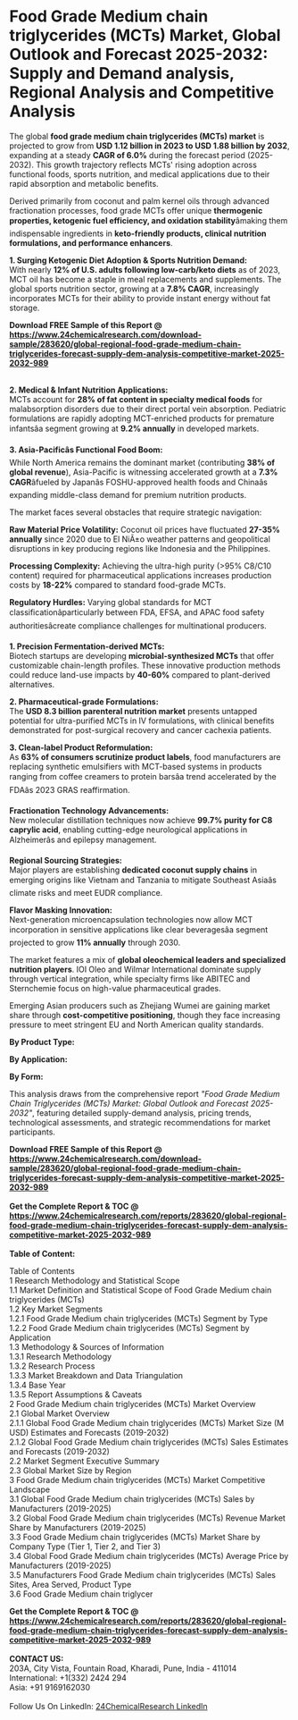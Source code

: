 <h1>Food Grade Medium chain triglycerides (MCTs) Market, Global Outlook and Forecast 2025-2032: Supply and Demand analysis, Regional Analysis and Competitive Analysis</h1><p>The global <strong>food grade medium chain triglycerides (MCTs) market</strong> is projected to grow from <strong>USD 1.12 billion in 2023 to USD 1.88 billion by 2032</strong>, expanding at a steady <strong>CAGR of 6.0%</strong> during the forecast period (2025-2032). This growth trajectory reflects MCTs' rising adoption across functional foods, sports nutrition, and medical applications due to their rapid absorption and metabolic benefits.</p><p>Derived primarily from coconut and palm kernel oils through advanced fractionation processes, food grade MCTs offer unique <strong>thermogenic properties, ketogenic fuel efficiency, and oxidation stability</strong>âmaking them indispensable ingredients in <strong>keto-friendly products, clinical nutrition formulations, and performance enhancers</strong>.</p><p><strong>1. Surging Ketogenic Diet Adoption &amp; Sports Nutrition Demand:</strong><br>
With nearly <strong>12% of U.S. adults following low-carb/keto diets</strong> as of 2023, MCT oil has become a staple in meal replacements and supplements. The global sports nutrition sector, growing at a <strong>7.8% CAGR</strong>, increasingly incorporates MCTs for their ability to provide instant energy without fat storage.</p><div><b>Download FREE Sample of this Report @ 
            <a href="https://www.24chemicalresearch.com/download-sample/283620/global-regional-food-grade-medium-chain-triglycerides-forecast-supply-dem-analysis-competitive-market-2025-2032-989">
            https://www.24chemicalresearch.com/download-sample/283620/global-regional-food-grade-medium-chain-triglycerides-forecast-supply-dem-analysis-competitive-market-2025-2032-989</a></b></div><br><p><strong>2. Medical &amp; Infant Nutrition Applications:</strong><br>
MCTs account for <strong>28% of fat content in specialty medical foods</strong> for malabsorption disorders due to their direct portal vein absorption. Pediatric formulations are rapidly adopting MCT-enriched products for premature infantsâa segment growing at <strong>9.2% annually</strong> in developed markets.</p><p><strong>3. Asia-Pacificâs Functional Food Boom:</strong><br>
While North America remains the dominant market (contributing <strong>38% of global revenue</strong>), Asia-Pacific is witnessing accelerated growth at a <strong>7.3% CAGR</strong>âfueled by Japanâs FOSHU-approved health foods and Chinaâs expanding middle-class demand for premium nutrition products.</p><p>The market faces several obstacles that require strategic navigation:</p><p><strong>Raw Material Price Volatility:</strong> Coconut oil prices have fluctuated <strong>27-35% annually</strong> since 2020 due to El NiÃ±o weather patterns and geopolitical disruptions in key producing regions like Indonesia and the Philippines.</p><p><strong>Processing Complexity:</strong> Achieving the ultra-high purity (&gt;95% C8/C10 content) required for pharmaceutical applications increases production costs by <strong>18-22%</strong> compared to standard food-grade MCTs.</p><p><strong>Regulatory Hurdles:</strong> Varying global standards for MCT classificationâparticularly between FDA, EFSA, and APAC food safety authoritiesâcreate compliance challenges for multinational producers.</p><p><strong>1. Precision Fermentation-derived MCTs:</strong><br>
Biotech startups are developing <strong>microbial-synthesized MCTs</strong> that offer customizable chain-length profiles. These innovative production methods could reduce land-use impacts by <strong>40-60%</strong> compared to plant-derived alternatives.</p><p><strong>2. Pharmaceutical-grade Formulations:</strong><br>
The <strong>USD 8.3 billion parenteral nutrition market</strong> presents untapped potential for ultra-purified MCTs in IV formulations, with clinical benefits demonstrated for post-surgical recovery and cancer cachexia patients.</p><p><strong>3. Clean-label Product Reformulation:</strong><br>
As <strong>63% of consumers scrutinize product labels</strong>, food manufacturers are replacing synthetic emulsifiers with MCT-based systems in products ranging from coffee creamers to protein barsâa trend accelerated by the FDAâs 2023 GRAS reaffirmation.</p><p><strong>Fractionation Technology Advancements:</strong><br>
    New molecular distillation techniques now achieve <strong>99.7% purity for C8 caprylic acid</strong>, enabling cutting-edge neurological applications in Alzheimerâs and epilepsy management.</p><p><strong>Regional Sourcing Strategies:</strong><br>
    Major players are establishing <strong>dedicated coconut supply chains</strong> in emerging origins like Vietnam and Tanzania to mitigate Southeast Asiaâs climate risks and meet EUDR compliance.</p><p><strong>Flavor Masking Innovation:</strong><br>
    Next-generation microencapsulation technologies now allow MCT incorporation in sensitive applications like clear beveragesâa segment projected to grow <strong>11% annually</strong> through 2030.</p><p>The market features a mix of <strong>global oleochemical leaders and specialized nutrition players</strong>. IOI Oleo and Wilmar International dominate supply through vertical integration, while specialty firms like ABITEC and Sternchemie focus on high-value pharmaceutical grades.</p><p>Emerging Asian producers such as Zhejiang Wumei are gaining market share through <strong>cost-competitive positioning</strong>, though they face increasing pressure to meet stringent EU and North American quality standards.</p><p><strong>By Product Type:</strong></p><p><strong>By Application:</strong></p><p><strong>By Form:</strong></p><p>This analysis draws from the comprehensive report <em>"Food Grade Medium Chain Triglycerides (MCTs) Market: Global Outlook and Forecast 2025-2032"</em>, featuring detailed supply-demand analysis, pricing trends, technological assessments, and strategic recommendations for market participants.</p><div><b>Download FREE Sample of this Report @ 
            <a href="https://www.24chemicalresearch.com/download-sample/283620/global-regional-food-grade-medium-chain-triglycerides-forecast-supply-dem-analysis-competitive-market-2025-2032-989">
            https://www.24chemicalresearch.com/download-sample/283620/global-regional-food-grade-medium-chain-triglycerides-forecast-supply-dem-analysis-competitive-market-2025-2032-989</a></b></div><br><div><b>Get the Complete Report & TOC @ 
            <a href="https://www.24chemicalresearch.com/reports/283620/global-regional-food-grade-medium-chain-triglycerides-forecast-supply-dem-analysis-competitive-market-2025-2032-989">
            https://www.24chemicalresearch.com/reports/283620/global-regional-food-grade-medium-chain-triglycerides-forecast-supply-dem-analysis-competitive-market-2025-2032-989</a></b></div><br>
            <b>Table of Content:</b><p>Table of Contents<br />
1 Research Methodology and Statistical Scope<br />
1.1 Market Definition and Statistical Scope of Food Grade Medium chain triglycerides (MCTs)<br />
1.2 Key Market Segments<br />
1.2.1 Food Grade Medium chain triglycerides (MCTs) Segment by Type<br />
1.2.2 Food Grade Medium chain triglycerides (MCTs) Segment by Application<br />
1.3 Methodology & Sources of Information<br />
1.3.1 Research Methodology<br />
1.3.2 Research Process<br />
1.3.3 Market Breakdown and Data Triangulation<br />
1.3.4 Base Year<br />
1.3.5 Report Assumptions & Caveats<br />
2 Food Grade Medium chain triglycerides (MCTs) Market Overview<br />
2.1 Global Market Overview<br />
2.1.1 Global Food Grade Medium chain triglycerides (MCTs) Market Size (M USD) Estimates and Forecasts (2019-2032)<br />
2.1.2 Global Food Grade Medium chain triglycerides (MCTs) Sales Estimates and Forecasts (2019-2032)<br />
2.2 Market Segment Executive Summary<br />
2.3 Global Market Size by Region<br />
3 Food Grade Medium chain triglycerides (MCTs) Market Competitive Landscape<br />
3.1 Global Food Grade Medium chain triglycerides (MCTs) Sales by Manufacturers (2019-2025)<br />
3.2 Global Food Grade Medium chain triglycerides (MCTs) Revenue Market Share by Manufacturers (2019-2025)<br />
3.3 Food Grade Medium chain triglycerides (MCTs) Market Share by Company Type (Tier 1, Tier 2, and Tier 3)<br />
3.4 Global Food Grade Medium chain triglycerides (MCTs) Average Price by Manufacturers (2019-2025)<br />
3.5 Manufacturers Food Grade Medium chain triglycerides (MCTs) Sales Sites, Area Served, Product Type<br />
3.6 Food Grade Medium chain triglycer</p><div><b>Get the Complete Report & TOC @ 
            <a href="https://www.24chemicalresearch.com/reports/283620/global-regional-food-grade-medium-chain-triglycerides-forecast-supply-dem-analysis-competitive-market-2025-2032-989">
            https://www.24chemicalresearch.com/reports/283620/global-regional-food-grade-medium-chain-triglycerides-forecast-supply-dem-analysis-competitive-market-2025-2032-989</a></b></div><br><b>CONTACT US:</b><br>
            203A, City Vista, Fountain Road, Kharadi, Pune, India - 411014<br>
            International: +1(332) 2424 294<br>
            Asia: +91 9169162030 <br><br>
            Follow Us On LinkedIn: <a href="https://www.linkedin.com/company/24chemicalresearch/">24ChemicalResearch LinkedIn</a>